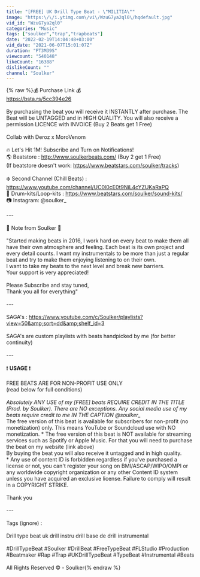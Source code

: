 ```yaml
---
title: "[FREE] UK Drill Type Beat - \"MILITIA\""
image: "https:\/\/i.ytimg.com\/vi\/WzuG7ya2ql0\/hqdefault.jpg"
vid_id: "WzuG7ya2ql0"
categories: "Music"
tags: ["soulker","trap","trapbeats"]
date: "2022-02-19T14:04:48+03:00"
vid_date: "2021-06-07T15:01:07Z"
duration: "PT3M39S"
viewcount: "540148"
likeCount: "16388"
dislikeCount: ""
channel: "Soulker"
---
```

{% raw %}💰 Purchase Link 💰<br /><a rel="nofollow" target="blank" href="https://bsta.rs/5cc394e26">https://bsta.rs/5cc394e26</a><br /><br />By purchasing the beat you will receive it INSTANTLY after purchase. The Beat will be UNTAGGED and in HIGH QUALITY. You will also receive a permission LICENCE with INVOICE (Buy 2 Beats get 1 Free)<br /><br />Collab with Deroz x MoroVenom<br /><br />🔥 Let's Hit 1M! Subscribe and Turn on Notifications!<br />🌎 Beatstore : <a rel="nofollow" target="blank" href="http://www.soulkerbeats.com/">http://www.soulkerbeats.com/</a> (Buy 2 get 1 Free)<br />(If beatstore doesn't work: <a rel="nofollow" target="blank" href="https://www.beatstars.com/soulker/tracks)">https://www.beatstars.com/soulker/tracks)</a><br /><br />❄️ Second Channel (Chill Beats) : <a rel="nofollow" target="blank" href="https://www.youtube.com/channel/UC0l0cE0t9NiL4cYZUKaRaPQ">https://www.youtube.com/channel/UC0l0cE0t9NiL4cYZUKaRaPQ</a><br />🥁 Drum-kits/Loop-kits : <a rel="nofollow" target="blank" href="https://www.beatstars.com/soulker/sound-kits/">https://www.beatstars.com/soulker/sound-kits/</a><br />📷 Instagram: @soulker_<br /><br />---<br /><br />📝 Note from Soulker 📝<br /><br />  &quot;Started making beats in 2016, I work hard on every beat to make them all have their own atmosphere and feeling. Each beat is its own project and every detail counts. I want my instrumentals to be more than just a regular beat and try to make them enjoying listening to on their own.<br />I want to take my beats to the next level and break new barriers. <br />Your support is very appreciated!<br /><br />Please Subscribe and stay tuned,<br />Thank you all for everything&quot;<br /><br />---<br /><br />SAGA's : <a rel="nofollow" target="blank" href="https://www.youtube.com/c/Soulker/playlists?view=50&amp;sort=dd&amp;shelf_id=3">https://www.youtube.com/c/Soulker/playlists?view=50&amp;sort=dd&amp;shelf_id=3</a><br /><br />SAGA's are custom playlists with beats handpicked by me (for better continuity)<br /><br />---<br /><br />❗️  **USAGE**  ❗️<br /><br />FREE BEATS ARE FOR NON-PROFIT USE ONLY<br />(read below for full conditions)<br /><br />*Absolutely ANY USE of my [FREE] beats REQUIRE CREDIT IN THE TITLE (Prod. by Soulker). There are NO exceptions. Any social media use of my beats require credit to me IN THE CAPTION @soulker_<br />* The free version of this beat is available for subscribers for non-profit (no monetization) only. This means YouTube or Soundcloud use with NO monetization.  * The free version of this beat is NOT available for streaming services such as Spotify or Apple Music. For that you will need to purchase the beat on my website (link above)<br />By buying the beat you will also receive it untagged and in high quality.<br />* Any use of content ID is forbidden regardless if you've purchased a license or not, you can't register your song on BMI/ASCAP/WIPO/OMPI or any worldwide copyright organization or any other Content ID system unless you have acquired an exclusive license. Failure to comply will result in a COPYRIGHT STRIKE.<br /><br />Thank you<br /><br />---<br /><br />   Tags (ignore) :<br /><br />Drill type beat uk drill instru drill base de drill instrumental<br /><br />#DrillTypeBeat #Soulker #DrillBeat #FreeTypeBeat #FLStudio #Production #Beatmaker #Rap #Trap #UKDrillTypeBeat #TypeBeat #Instrumental #Beats<br /><br />All Rights Reserved © - Soulker{% endraw %}

